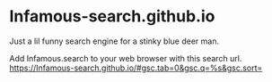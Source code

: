 # Infamous-search.github.io
Just a lil funny search engine for a stinky blue deer man.

Add Infamous.search to your web browser with this search url. https://Infamous-search.github.io/#gsc.tab=0&gsc.q=%s&gsc.sort=
